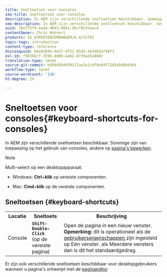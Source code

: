 ```yaml
---
title: Sneltoetsen voor consoles
seo-title: Sneltoetsen voor consoles
description: In AEM zijn verschillende sneltoetsen beschikbaar. Sommige zijn van toepassing op het gebruik van consoles, andere op paginabewerking.
seo-description: In AEM zijn verschillende sneltoetsen beschikbaar. Sommige zijn van toepassing op het gebruik van consoles, andere op paginabewerking.
uuid: 3be775f4-ea44-4843-9041-dbcf0c41eec4
contentOwner: Chris Bohnert
products: SG_EXPERIENCEMANAGER/6.4/SITES
topic-tags: introduction
content-type: reference
discoiquuid: b6e42b9d-9e27-4f22-8543-442d03af48f3
exl-id: f98302cf-159b-488b-aa62-8739ad32460c
translation-type: tm+mt
source-git-commit: bd94d3949f0117aa3e1c9f0e84f7293a5d6b03b4
workflow-type: tm+mt
source-wordcount: '136'
ht-degree: 2%

---
```


# Sneltoetsen voor consoles{#keyboard-shortcuts-for-consoles}

In AEM zijn verschillende sneltoetsen beschikbaar. Sommige zijn van toepassing op het gebruik van consoles, andere op [pagina&#39;s bewerken](/help/sites-classic-ui-authoring/classic-page-author-keyboard-shortcuts.md).

>[!NOTE]
>
>Multi-select op een desktopapparaat:
>
>* Windows: **Ctrl**+**klik** op vereiste componenten.
   >
   >
* Mac: **Cmd**+**klik** op de vereiste componenten.

>



## Sneltoetsen {#keyboard-shortcuts}

<table> 
 <tbody> 
  <tr> 
   <th>Locatie</th> 
   <th>Sneltoets</th> 
   <th>Beschrijving</th> 
  </tr> 
  <tr> 
   <td>Console</td> 
   <td><strong><code>Shift-Double-Click</code></strong><br /> (op de vereiste pagina)</td> 
   <td>Open de pagina in een nieuw venster.<br /> <strong>Opmerking: </strong> dit is operationeel als de  <a href="/help/sites-classic-ui-authoring/author-env-user-props.md">gebruikerseigenschappen </a> zijn ingesteld op Eén venster. als Meerdere vensters dan is dit het standaardgedrag.</td> 
  </tr> 
 </tbody> 
</table>

Er zijn ook verschillende sneltoetsen beschikbaar voor desktopgebruikers wanneer u pagina&#39;s ontwerpt met de [paginaeditor](/help/sites-classic-ui-authoring/classic-page-author-keyboard-shortcuts.md).

